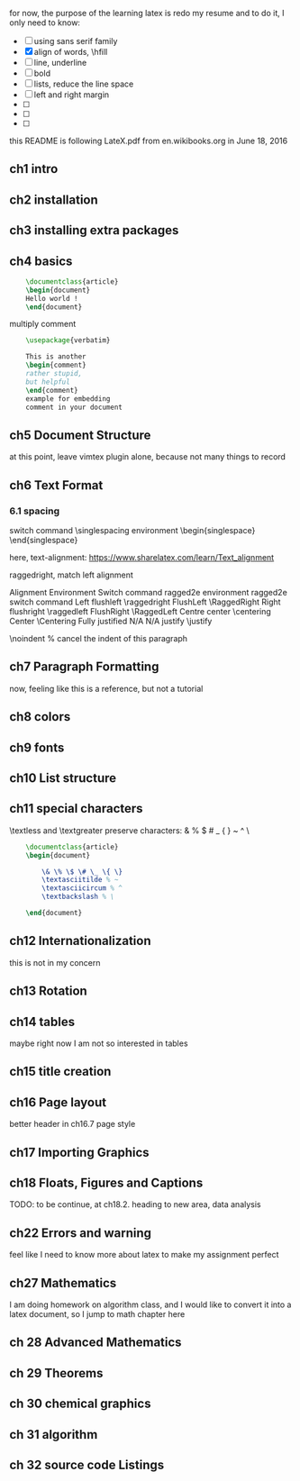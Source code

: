 for now, the purpose of the learning latex is redo my resume
and to do it, I only need to know:
- [ ] using sans serif family
- [x] align of words, \hfill
- [ ] line, underline
- [ ] bold
- [ ] lists, reduce the line space
- [ ] left and right margin
- [ ]
- [ ]
- [ ]

this README is following LateX.pdf from en.wikibooks.org in June 18, 2016

ch1 intro
--------------------------------------------------------------------------------

ch2 installation
--------------------------------------------------------------------------------

ch3 installing extra packages
--------------------------------------------------------------------------------

ch4 basics
--------------------------------------------------------------------------------

```tex
    \documentclass{article}
    \begin{document}
    Hello world !
    \end{document}
```

multiply comment
```tex
    \usepackage{verbatim}

    This is another
    \begin{comment}
    rather stupid,
    but helpful
    \end{comment}
    example for embedding
    comment in your document
```

ch5 Document Structure
--------------------------------------------------------------------------------

at this point, leave vimtex plugin alone, because not many things to record

ch6 Text Format
--------------------------------------------------------------------------------

### 6.1 spacing
switch command \singlespacing
environment \begin{singlespace} \end{singlespace}

here, text-alignment: https://www.sharelatex.com/learn/Text_alignment

raggedright, match left alignment

Alignment    Environment    Switch command      ragged2e environment    ragged2e switch command
Left         flushleft      \raggedright        FlushLeft               \RaggedRight
Right        flushright     \raggedleft         FlushRight              \RaggedLeft
Centre       center         \centering          Center                  \Centering
Fully justified  N/A        N/A                 justify                 \justify

\noindent % cancel the indent of this paragraph

ch7 Paragraph Formatting
--------------------------------------------------------------------------------

now, feeling like this is a reference, but not a tutorial

ch8 colors
--------------------------------------------------------------------------------

ch9 fonts
--------------------------------------------------------------------------------

ch10 List structure
--------------------------------------------------------------------------------

ch11 special characters
--------------------------------------------------------------------------------

\textless and \textgreater
preserve characters: & % $ # _ { } ~ ^ \
```latex
    \documentclass{article}
    \begin{document}

        \& \% \$ \# \_ \{ \}
        \textasciitilde % ~
        \textasciicircum % ^
        \textbackslash % \

    \end{document}
```

ch12 Internationalization
--------------------------------------------------------------------------------
this is not in my concern

ch13 Rotation
--------------------------------------------------------------------------------

ch14 tables
--------------------------------------------------------------------------------
maybe right now I am not so interested in tables

ch15 title creation
--------------------------------------------------------------------------------

ch16 Page layout
--------------------------------------------------------------------------------
better header in ch16.7 page style

ch17 Importing Graphics
--------------------------------------------------------------------------------

ch18 Floats, Figures and Captions
--------------------------------------------------------------------------------
TODO: to be continue, at ch18.2. heading to new area, data analysis

ch22 Errors and warning
--------------------------------------------------------------------------------
feel like I need to know more about latex to make my assignment perfect

ch27 Mathematics
--------------------------------------------------------------------------------
I am doing homework on algorithm class, and I would like to convert it into a latex document, so I jump to math chapter here

ch 28 Advanced Mathematics
--------------------------------------------------------------------------------

ch 29 Theorems
--------------------------------------------------------------------------------

ch 30 chemical graphics
--------------------------------------------------------------------------------

ch 31 algorithm
--------------------------------------------------------------------------------

ch 32 source code Listings
--------------------------------------------------------------------------------
